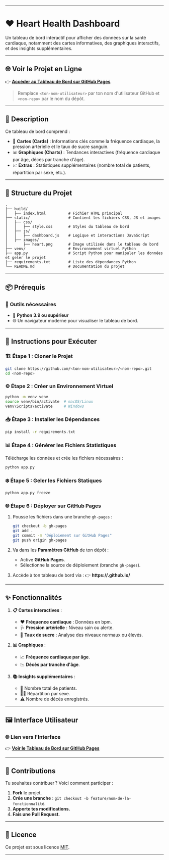 
---

# ❤️ **Heart Health Dashboard**

Un tableau de bord interactif pour afficher des données sur la santé cardiaque, notamment des cartes informatives, des graphiques interactifs, et des insights supplémentaires.

---

## **🌐 Voir le Projet en Ligne**

👉 **[Accéder au Tableau de Bord sur GitHub Pages](https://romcro.github.io/CardioStats/)**

> Remplace `<ton-nom-utilisateur>` par ton nom d'utilisateur GitHub et `<nom-repo>` par le nom du dépôt.

---

## **📖 Description**

Ce tableau de bord comprend :
- 📝 **Cartes (Cards)** : Informations clés comme la fréquence cardiaque, la pression artérielle et le taux de sucre sanguin.
- 📊 **Graphiques (Charts)** : Tendances interactives (fréquence cardiaque par âge, décès par tranche d'âge).
- 📈 **Extras** : Statistiques supplémentaires (nombre total de patients, répartition par sexe, etc.).

---

## **📁 Structure du Projet**

```
.
├── build/
│   ├── index.html          # Fichier HTML principal
├── static/                 # Contient les fichiers CSS, JS et images
│   ├── css/
│   │   ├── style.css       # Styles du tableau de bord
│   ├── js/
│   │   ├── dashboard.js    # Logique et interactions JavaScript
│   ├── images/
│       ├── heart.png       # Image utilisée dans le tableau de bord
├── venv/                   # Environnement virtuel Python
├── app.py                  # Script Python pour manipuler les données et geler le projet
├── requirements.txt        # Liste des dépendances Python
└── README.md               # Documentation du projet
```

---

## **📦 Prérequis**

### 🔧 **Outils nécessaires**
- 🐍 **Python 3.9 ou supérieur**
- 🌐 Un navigateur moderne pour visualiser le tableau de bord.

---

## **🚀 Instructions pour Exécuter**

### 🏗️ **Étape 1 : Cloner le Projet**
```bash
git clone https://github.com/<ton-nom-utilisateur>/<nom-repo>.git
cd <nom-repo>
```

### ⚙️ **Étape 2 : Créer un Environnement Virtuel**
```bash
python -m venv venv
source venv/bin/activate  # macOS/Linux
venv\Scripts\activate     # Windows
```

### 📥 **Étape 3 : Installer les Dépendances**
```bash
pip install -r requirements.txt
```

### 📊 **Étape 4 : Générer les Fichiers Statistiques**
Télécharge les données et crée les fichiers nécessaires :
```bash
python app.py
```

### ❄️ **Étape 5 : Geler les Fichiers Statiques**
```bash
python app.py freeze
```

### 🌐 **Étape 6 : Déployer sur GitHub Pages**
1. Pousse les fichiers dans une branche `gh-pages` :
   ```bash
   git checkout -b gh-pages
   git add .
   git commit -m "Déploiement sur GitHub Pages"
   git push origin gh-pages
   ```
2. Va dans les **Paramètres GitHub** de ton dépôt :
   - Active **GitHub Pages**.
   - Sélectionne la source de déploiement (branche `gh-pages`).

3. Accède à ton tableau de bord via :
   👉 **https://<ton-nom-utilisateur>.github.io/<nom-repo>**

---

## **✨ Fonctionnalités**

1. **📋 Cartes interactives** :
   - ❤️ **Fréquence cardiaque** : Données en bpm.
   - 🩺 **Pression artérielle** : Niveau sain ou alerte.
   - 🍬 **Taux de sucre** : Analyse des niveaux normaux ou élevés.

2. **📊 Graphiques** :
   - 📈 **Fréquence cardiaque par âge**.
   - 📉 **Décès par tranche d'âge**.

3. **📚 Insights supplémentaires** :
   - 👥 Nombre total de patients.
   - 🧑‍⚕️ Répartition par sexe.
   - ⚠️ Nombre de décès enregistrés.

---

## **🖼️ Interface Utilisateur**

### 🌐 **Lien vers l'Interface**

👉 **[Voir le Tableau de Bord sur GitHub Pages](https://romcro.github.io/CardioStats/)**

---

## **🤝 Contributions**

Tu souhaites contribuer ? Voici comment participer :
1. **Fork** le projet.
2. **Crée une branche** : `git checkout -b feature/nom-de-la-fonctionnalité`.
3. **Apporte tes modifications.**
4. **Fais une Pull Request.**

---

## **📜 Licence**

Ce projet est sous licence [MIT](LICENSE).

---

